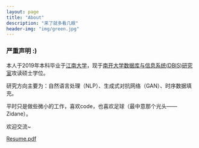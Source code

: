 ```yaml
---
layout: page
title: "About"
description: "来了就多看几眼" 
header-img: "img/green.jpg"
---
```


### 严重声明 :)

本人于2019年本科毕业于[江南大学](http://www.jiangnan.edu.cn/)，现于[南开大学数据库与信息系统(DBIS)研究室](http://dbis.nankai.edu.cn/index)攻读硕士学位。

研究方向主要为：自然语言处理（NLP）、生成式对抗网络（GAN）、时序数据填充。

平时只是做些微小的工作，喜欢code，也喜欢足球（最中意那个光头——Zidane）。

欢迎交流~
<!--[个人简历](/resume/resume.html)-->
[Resume.pdf](/docs/resume.pdf)






